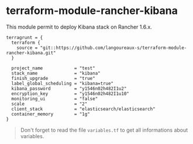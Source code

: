 # terraform-module-rancher-kibana

This module permit to deploy Kibana stack on Rancher 1.6.x.

```
terragrunt = {
  terraform {
    source = "git::https://github.com/langoureaux-s/terraform-module-rancher-kibana.git"
  }
  
  project_name            = "test"
  stack_name              = "kibana"
  finish_upgrade          = "true"
  label_global_scheduling = "kibana=true"
  kibana_password         = "y1546n02h482I1u2"
  encryption_key          = "y1546n02h482I1u10"
  monitoring_ui           = "false"
  scale                   = "2"
  client_stack            = "elasticsearch/elasticsearch"
  container_memory        = "1g"
}
```

> Don't forget to read the file `variables.tf` to get all informations about variables.